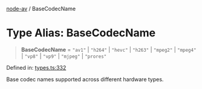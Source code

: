 [node-av](../globals.md) / BaseCodecName

# Type Alias: BaseCodecName

> **BaseCodecName** = `"av1"` \| `"h264"` \| `"hevc"` \| `"h263"` \| `"mpeg2"` \| `"mpeg4"` \| `"vp8"` \| `"vp9"` \| `"mjpeg"` \| `"prores"`

Defined in: [types.ts:332](https://github.com/seydx/av/blob/f8631fc881b394300b1479f511d55cf1c370a87f/src/api/types.ts#L332)

Base codec names supported across different hardware types.
